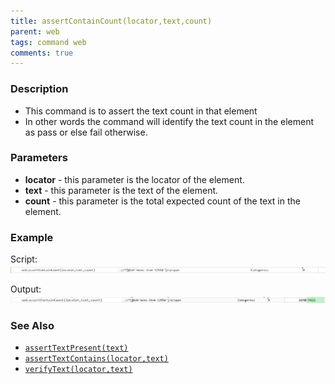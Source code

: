 ```yaml
---
title: assertContainCount(locator,text,count)
parent: web
tags: command web
comments: true
---
```


### Description

- This command is to assert the text count in that element
- In other words the command will identify the text count in the element as pass or else fail otherwise.

### Parameters

- **locator** - this parameter is the locator of the element.
- **text** - this parameter is the text of the element.
- **count** - this parameter is the total expected count of the text in the element.

### Example

Script:<br/>
![](image/assertContainCount_01.png)

Output:<br/>
![](image/assertContainCount_02.png)

### See Also

- [`assertTextPresent(text)`](assertTextPresent(text).html)
- [`assertTextContains(locator,text)`](assertTextContains(locator,text).html)
- [`verifyText(locator,text)`](verifyText(locator,text).html)